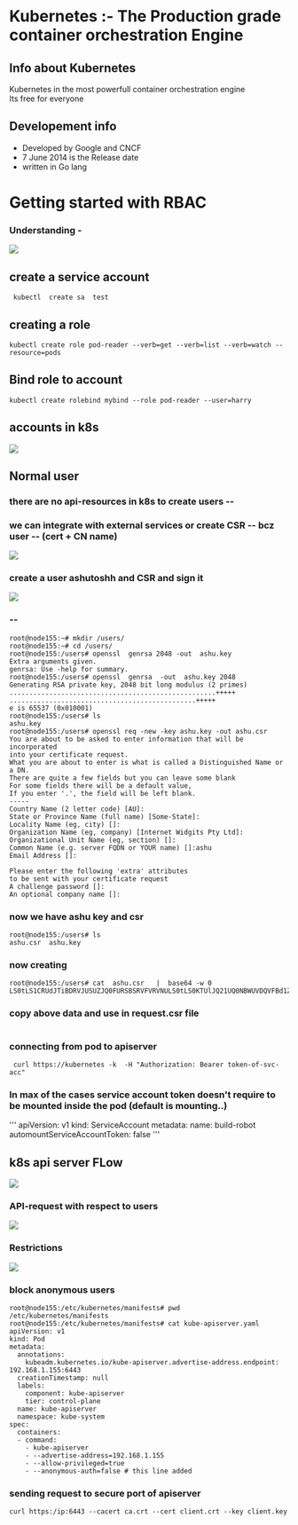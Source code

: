 # Kubernetes :- The Production grade container orchestration  Engine 
## Info about Kubernetes
Kubernetes in the most powerfull container orchestration engine <br/>
Its free for everyone <br/>
## Developement  info 
<ul>
	<li> Developed by Google and CNCF  </li>
	<li> 7 June 2014 is the Release date  </li>
	<li> written in Go lang  </li>
	
</ul>


# Getting started with RBAC 

### Understanding -

<img src="object.png">

### 

## create a service account 

```
 kubectl  create sa  test
```

## creating a role 

```
kubectl create role pod-reader --verb=get --verb=list --verb=watch --resource=pods

```

## Bind role to  account 

```
kubectl create rolebind mybind --role pod-reader --user=harry 
```

## accounts in k8s

<img src="accounts.png">

## Normal user

### there are no api-resources in k8s to create users --

### we can integrate with external services or create CSR -- bcz user -- (cert + CN name)

<img src="users.png">

### create a user ashutoshh and CSR and sign it 

<img src="sign.png">

### -- 

```
root@node155:~# mkdir /users/
root@node155:~# cd /users/
root@node155:/users# openssl  genrsa 2048 -out  ashu.key 
Extra arguments given.
genrsa: Use -help for summary.
root@node155:/users# openssl  genrsa  -out  ashu.key 2048 
Generating RSA private key, 2048 bit long modulus (2 primes)
....................................................+++++
...............................................+++++
e is 65537 (0x010001)
root@node155:/users# ls
ashu.key
root@node155:/users# openssl req -new -key ashu.key -out ashu.csr
You are about to be asked to enter information that will be incorporated
into your certificate request.
What you are about to enter is what is called a Distinguished Name or a DN.
There are quite a few fields but you can leave some blank
For some fields there will be a default value,
If you enter '.', the field will be left blank.
-----
Country Name (2 letter code) [AU]:
State or Province Name (full name) [Some-State]:
Locality Name (eg, city) []:
Organization Name (eg, company) [Internet Widgits Pty Ltd]:
Organizational Unit Name (eg, section) []:
Common Name (e.g. server FQDN or YOUR name) []:ashu
Email Address []:

Please enter the following 'extra' attributes
to be sent with your certificate request
A challenge password []:
An optional company name []:

```

### now we have ashu key and csr 

```
root@node155:/users# ls
ashu.csr  ashu.key

```

### now creating 

```
root@node155:/users# cat  ashu.csr   |  base64 -w 0 
LS0tLS1CRUdJTiBDRVJUSUZJQ0FURSBSRVFVRVNULS0tLS0KTUlJQ21UQ0NBWUVDQVFBd1ZERUxNQWtHQTFVRUJoTUNRVlV4RXpBUkJnTlZCQWdNQ2xOdmJXVXRVM1JoZEdVeApJVEFmQmdOVkJBb01HRWx1ZEdWeWJtVjBJRmRwWkdkcGRITWdVSFI1SUV4MFpERU5NQXNHQTFVRUF3d0VZWE5vCmRUQ0NBU0l3RFFZSktvWklodmNOQVFFQkJRQURnZ0VQQURDQ0FRb0NnZ0VCQUxhQlNNOEN3K3h6S2c1MVFRN2gKbzY5cE1uNTBXalNNNTNDWnRMY3JxSEo2N091TVpuSTNMdVB1K3NWakE5UUo0bnRXaktDNUdyMksvdnlLdndsOQowcW8rK2xZOW1JUG9vTzVp

```

### copy above data and use in request.csr file 

```

```



### connecting from pod to apiserver
```
 curl https://kubernetes -k  -H "Authorization: Bearer token-of-svc-acc"
```

### In max of the cases service account token doesn't require to be mounted inside the pod (default is mounting..)

'''
apiVersion: v1
kind: ServiceAccount
metadata:
  name: build-robot
automountServiceAccountToken: false
'''

## k8s api server FLow 

<img src="apiworkflow.png">

### API-request with respect to users

<img src="users.png">

### Restrictions

<img src="restriction.png">

### block anonymous users 

```
root@node155:/etc/kubernetes/manifests# pwd
/etc/kubernetes/manifests
root@node155:/etc/kubernetes/manifests# cat kube-apiserver.yaml 
apiVersion: v1
kind: Pod
metadata:
  annotations:
    kubeadm.kubernetes.io/kube-apiserver.advertise-address.endpoint: 192.168.1.155:6443
  creationTimestamp: null
  labels:
    component: kube-apiserver
    tier: control-plane
  name: kube-apiserver
  namespace: kube-system
spec:
  containers:
  - command:
    - kube-apiserver
    - --advertise-address=192.168.1.155
    - --allow-privileged=true
    - --anonymous-auth=false # this line added 
```

### sending request to secure port of apiserver

```
curl https:/ip:6443 --cacert ca.crt --cert client.crt --key client.key 
```


